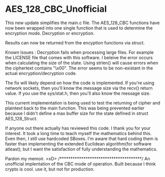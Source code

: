 # AES_128_CBC_Unofficial

This new update simplifies the main.c file. The AES_128_CBC functions have now been wrapped into one single function that is used to determine the encryption mode. Decryption or encryption.

Results can now be returned from the encyption functions via struct.


Known Issues : 
Decryption fails when processing large files. For example the LICENSE file that comes with this software. 
I beleive the error occurs when calculating the size of the state. Using strlen() will cause errors when the ciphertext contains "\x00". The error seems to be non-existant in the actual encryption/decryption code. 

The fix will likely depend on how the code is implemented. If you're using network sockets, then you'll know the message size via the recv() return value. If you use the sys/stat.h, then you'll also know the message size.

This current implementation is being used to test the returning of cipher and plaintext back to the main function. 
This was being prevented earlier because I didn't define a max buffer size for the state defined in struct AES_128_Struct.

If anyone out there actually has reviewed this code. I thank you for your interest. 
It took a long time to teach myself the mathematics behind this. Even then, I still use hardcoded SBoxes. 
I'm aware that hard coding them is faster than implementing the extended Euclidean algorithm(for software atleast); but I want the satisfaction of fully understanding the mathematics.

Pardon my memoir. >xD>
/**************************************/
An unofficial implentation of the CBC mode of operation. Built because I think crypto is cool. use it, but not for production.
